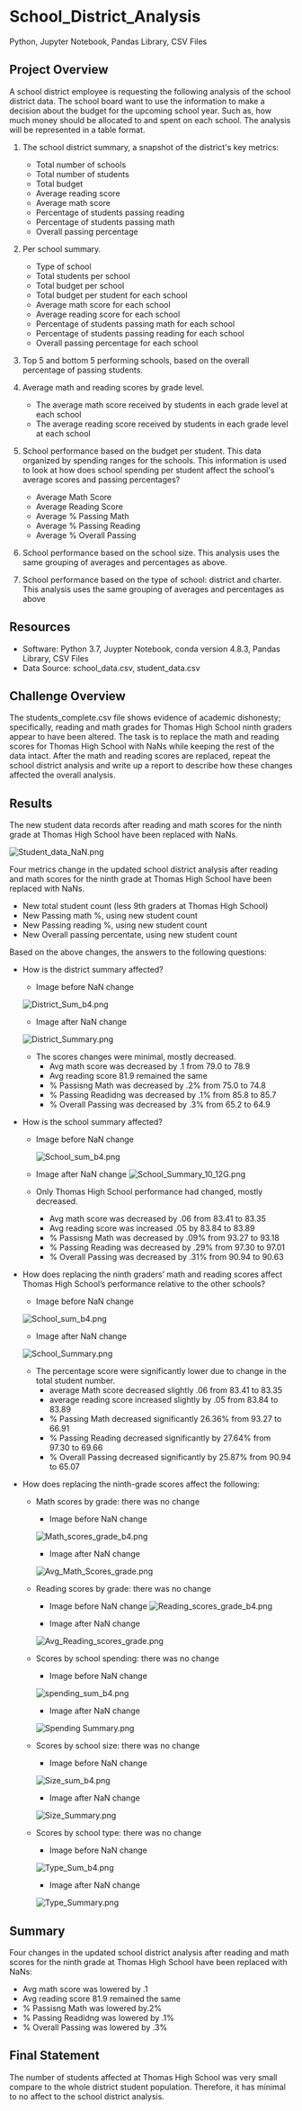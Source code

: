 # School_District_Analysis
Python, Jupyter Notebook, Pandas Library, CSV Files

## Project Overview

A school district employee is requesting the following analysis of the school district data. The school board want to use the information to make a decision about the budget for the upcoming school year.  Such as, how much money should be allocated to and spent on each school. The analysis will be represented in a table format.

1. The school district summary, a snapshot of the district's key metrics: 
    - Total number of schools
    - Total number of students 
    - Total budget 
    - Average reading score 
    - Average math score 
    - Percentage of students passing reading 
    - Percentage of students passing math
    - Overall passing percentage
    
2. Per school summary.
    - Type of school
    - Total students per school
    - Total budget per school
    - Total budget per student for each school
    - Average math score for each school
    - Average reading score for each school 
    - Percentage of students passing math for each school
    - Percentage of students passing reading for each school 
    - Overall passing percentage for each school
    
3. Top 5 and bottom 5 performing schools, based on the overall percentage of passing students. 

4. Average math and reading scores by grade level.
    - The average math score received by students in each grade level at each school
    - The average reading score received by students in each grade level at each school
 
5. School performance based on the budget per student. This data organized by spending ranges for the schools. This information is used to look at how does school spending per student affect the school's average scores and passing percentages?   

    - Average Math Score
    - Average Reading Score
    - Average % Passing Math
    - Average % Passing Reading
    - Average % Overall Passing
 
6. School performance based on the school size. This analysis uses the same grouping of averages and percentages as above. 

7. School performance based on the type of school: district and charter. This analysis uses the same grouping of averages and percentages as above


## Resources

- Software: Python 3.7, Juypter Notebook, conda version 4.8.3, Pandas Library, CSV Files
- Data Source: school_data.csv, student_data.csv

## Challenge Overview

The students_complete.csv file shows evidence of academic dishonesty; specifically, reading and math grades for Thomas High School ninth graders appear to have been altered. The task is to replace the math and reading scores for Thomas High School with NaNs while keeping the rest of the data intact. After the math and reading scores are replaced, repeat the school district analysis and write up a report to describe how these changes affected the overall analysis.

## Results

The new student data records after reading and math scores for the ninth grade at Thomas High School have been replaced with NaNs.

![Student_data_NaN.png](PyCitySchools_pics/Student_data_NaN.png)

Four metrics change in the updated school district analysis after reading and math scores for the ninth grade at Thomas High School have been replaced with NaNs.

   - New total student count (less 9th graders at Thomas High School)
   - New Passing math %, using new student count
   - New Passing reading %, using new student count
   - New Overall passing percentate, using new student count
       
Based on the above changes, the answers to the following questions:
- How is the district summary affected? 
    - Image before NaN change
    
    ![District_Sum_b4.png](PyCitySchool_pics_b4/District_Sum_b4.png)  

    - Image after NaN change
  
     ![District_Summary.png](PyCitySchools_pics/District_Summary.png)
     
    - The scores changes were minimal, mostly decreased.               
       - Avg math score was decreased by .1 from 79.0 to 78.9
       - Avg reading score 81.9 remained the same
       - % Passisng Math was decreased by .2% from 75.0 to 74.8
       - % Passing Readidng was decreased by .1% from 85.8 to 85.7
       - % Overall Passing was decreased by .3% from 65.2 to 64.9
        
- How is the school summary affected?   
   - Image before NaN change
   
     ![School_sum_b4.png](PyCitySchool_pics_b4/School_sum_b4.png) 

   - Image after NaN change
     ![School_Summary_10_12G.png](PyCitySchools_pics/School_Summary_10_12G.png)
     
   - Only Thomas High School performance had changed, mostly decreased.    
     - Avg math score was decreased by .06 from 83.41 to 83.35
     - Avg reading score was increased .05 by 83.84 to 83.89
     - % Passisng Math was decreased by .09% from 93.27 to 93.18
     - % Passing Reading was decreased by .29% from 97.30 to 97.01
     - % Overall Passing was decreased by .31% from 90.94 to 90.63
    
- How does replacing the ninth graders’ math and reading scores affect Thomas High School’s performance relative to the other schools?

     - Image before NaN change
     
    ![School_sum_b4.png](PyCitySchool_pics_b4/School_sum_b4.png) 

     - Image after NaN change

     ![School_Summary.png](PyCitySchools_pics/School_Summary.png)
     
     - The percentage score were significantly lower due to change in the total student number.
       - average Math score decreased slightly .06 from 83.41 to 83.35
       - average reading score increased slightly by .05 from 83.84 to 83.89
       - % Passing Math decreased significantly 26.36% from 93.27 to 66.91
       - % Passing Reading decreased significantly by 27.64% from 97.30 to 69.66
       - % Overall Passing decreased significantly by 25.87% from 90.94 to 65.07
        
- How does replacing the ninth-grade scores affect the following:  

    - Math scores by grade: there was no change

      - Image before NaN change
      
       ![Math_scores_grade_b4.png](PyCitySchool_pics_b4/Math_scores_grade_b4.png) 

      - Image after NaN change
    
       ![Avg_Math_Scores_grade.png](PyCitySchools_pics/Avg_Math_Scores_grade.png)
       
    - Reading scores by grade: there was no change     

      - Image before NaN change
      ![Reading_scores_grade_b4.png](PyCitySchool_pics_b4/Reading_scores_grade_b4.png) 

      - Image after NaN change
       
       ![Avg_Reading_scores_grade.png](PyCitySchools_pics/Avg_Reading_scores_grade.png)
       
    - Scores by school spending: there was no change

      - Image before NaN change
      
       ![spending_sum_b4.png](PyCitySchool_pics_b4/spending_sum_b4.png)

      - Image after NaN change
   
       ![Spending Summary.png](PyCitySchools_pics/Spending_Summary.png)
    
    - Scores by school size: there was no change
    
      - Image before NaN change

       ![Size_sum_b4.png](PyCitySchool_pics_b4/Size_sum_b4.png)
     
      - Image after NaN change
  
       ![Size_Summary.png](PyCitySchools_pics/Size_Summary.png)
       
    - Scores by school type: there was no change

      - Image before NaN change

       ![Type_Sum_b4.png](PyCitySchool_pics_b4/Type_Sum_b4.png)
   
      - Image after NaN change
    
       ![Type_Summary.png](PyCitySchools_pics/Type_Summary.png) 
    
## Summary

Four changes in the updated school district analysis after reading and math scores for the ninth grade at Thomas High School have been replaced with NaNs:

   - Avg math score was lowered by .1 
   - Avg reading score 81.9 remained the same
   - % Passisng Math was lowered by.2% 
   - % Passing Readidng was lowered by .1% 
   - % Overall Passing was lowered by .3% 

## Final Statement

The number of students affected at Thomas High School was very small compare to the whole district student population. Therefore, it has minimal to no affect to the school district analysis.
